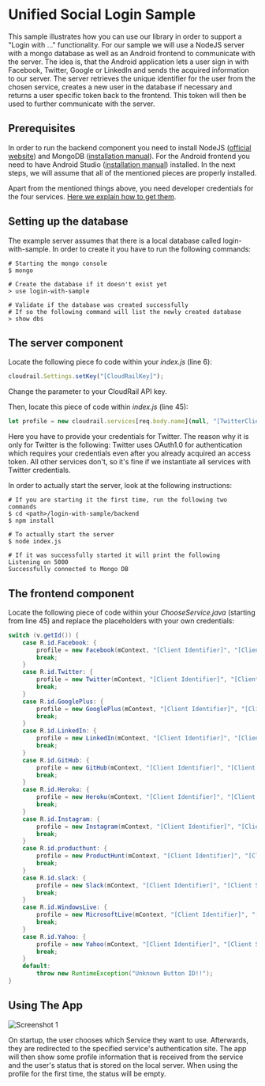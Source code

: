 # Unified Social Login Sample

This sample illustrates how you can use our library in order to support a "Login with ..." functionality. For our sample we will use a NodeJS server with a mongo database as well as an Android frontend to communicate with the server. The idea is, that the Android application lets a user sign in with Facebook, Twitter, Google or LinkedIn and sends the acquired information to our server. The server retrieves the unique identifier for the user from the chosen service, creates a new user in the database if necessary and returns a user specific token back to the frontend. This token will then be used to further communicate with the server.

## Prerequisites

In order to run the backend component you need to install NodeJS ([official website](https://nodejs.org/en/download/)) and MongoDB ([installation manual](https://docs.mongodb.com/manual/installation/)). For the Android frontend you need to have Android Studio ([installation manual](https://developer.android.com/studio/install.html)) installed. In the next steps, we will assume that all of the mentioned pieces are properly installed.

Apart from the mentioned things above, you need developer credentials for the four services. [Here we explain how to get them](https://cloudrail.com/integrations/interfaces/Profile;serviceIds=Facebook%2CGitHub;platformId=Android).

## Setting up the database

The example server assumes that there is a local database called login-with-sample. In order to create it you have to run the following commands:

````
# Starting the mongo console
$ mongo

# Create the database if it doesn't exist yet
> use login-with-sample

# Validate if the database was created successfully
# If so the following command will list the newly created database
> show dbs
````

## The server component

Locate the following piece fo code within your *index.js* (line 6):

````javascript
cloudrail.Settings.setKey("[CloudRailKey]");
````
Change the parameter to your CloudRail API key.


Then, locate this piece of code within *index.js* (line 45):

````javascript
let profile = new cloudrail.services[req.body.name](null, "[TwitterClientID]", "[TwitterClientSecret]");
````

Here you have to provide your credentials for Twitter. The reason why it is only for Twitter is the following: Twitter uses OAuth1.0 for authentication which requires your credentials even after you already acquired an access token. All other services don't, so it's fine if we instantiate all services with Twitter credentials.

In order to actually start the server, look at the following instructions:

````
# If you are starting it the first time, run the following two commands
$ cd <path>/login-with-sample/backend
$ npm install

# To actually start the server
$ node index.js

# If it was successfully started it will print the following
Listening on 5000
Successfully connected to Mongo DB
````

## The frontend component

Locate the following piece of code within your *ChooseService.java* (starting from line 45) and replace the placeholders with your own credentials:

````java
switch (v.getId()) {
    case R.id.Facebook: {
        profile = new Facebook(mContext, "[Client Identifier]", "[Client Secret]");
        break;
    }
    case R.id.Twitter: {
        profile = new Twitter(mContext, "[Client Identifier]", "[Client Secret]");
        break;
    }
    case R.id.GooglePlus: {
        profile = new GooglePlus(mContext, "[Client Identifier]", "[Client Secret]");
        break;
    }
    case R.id.LinkedIn: {
        profile = new LinkedIn(mContext, "[Client Identifier]", "[Client Secret]");
        break;
    }
    case R.id.GitHub: {
        profile = new GitHub(mContext, "[Client Identifier]", "[Client Secret]");
        break;
    }
    case R.id.Heroku: {
        profile = new Heroku(mContext, "[Client Identifier]", "[Client Secret]");
        break;
    }
    case R.id.Instagram: {
        profile = new Instagram(mContext, "[Client Identifier]", "[Client Secret]");
        break;
    }
    case R.id.producthunt: {
        profile = new ProductHunt(mContext, "[Client Identifier]", "[Client Secret]");
        break;
    }
    case R.id.slack: {
        profile = new Slack(mContext, "[Client Identifier]", "[Client Secret]");
        break;
    }
    case R.id.WindowsLive: {
        profile = new MicrosoftLive(mContext, "[Client Identifier]", "[Client Secret]");
        break;
    }
    case R.id.Yahoo: {
        profile = new Yahoo(mContext, "[Client Identifier]", "[Client Secret]");
        break;
    }
    default:
        throw new RuntimeException("Unknown Button ID!!");
}
````

## Using The App

![Screenshot 1](https://cloudrail.github.io/img/android_demo_socialProfile.png)

On startup, the user chooses which Service they want to use. Afterwards, they are redirected to the specified service's authentication site. The app will then show some profile information that is received from the service and the user's status that is stored on the local server. When using the profile for the first time, the status will be empty.